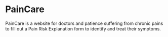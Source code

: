# PainCare
PainCare is a website for doctors and patience suffering from chronic pains to fill out a Pain Risk Explanation form to identify and treat their symptoms.
